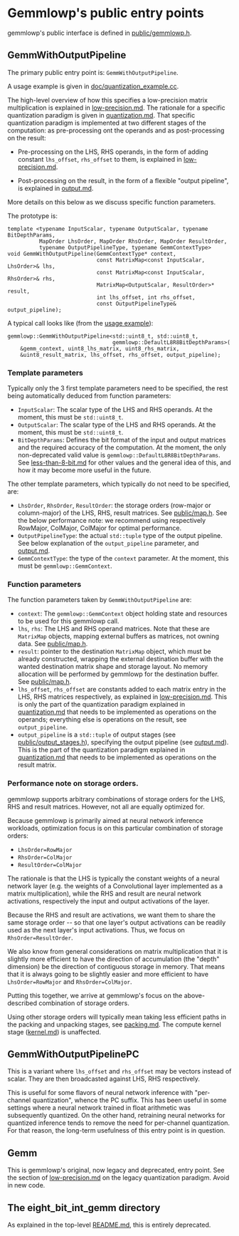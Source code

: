# Gemmlowp's public entry points

gemmlowp's public interface is defined in
[public/gemmlowp.h](../public/gemmlowp.h).

## GemmWithOutputPipeline

The primary public entry point is: `GemmWithOutputPipeline`.

A usage example is given in
[doc/quantization_example.cc](quantization_example.cc).

The high-level overview of how this specifies a low-precision matrix
multiplication is explained in [low-precision.md](low-precision.md). The
rationale for a specific quantization paradigm is given in
[quantization.md](quantization.md). That specific quantization paradigm is
implemented at two different stages of the computation: as pre-processing ont
the operands and as post-processing on the result:

*   Pre-processing on the LHS, RHS operands, in the form of adding constant
    `lhs_offset`, `rhs_offset` to them, is explained in
    [low-precision.md](low-precision.md).

*   Post-processing on the result, in the form of a flexible "output pipeline",
    is explained in [output.md](output.md).

More details on this below as we discuss specific function parameters.

The prototype is:

```
template <typename InputScalar, typename OutputScalar, typename BitDepthParams,
          MapOrder LhsOrder, MapOrder RhsOrder, MapOrder ResultOrder,
          typename OutputPipelineType, typename GemmContextType>
void GemmWithOutputPipeline(GemmContextType* context,
                            const MatrixMap<const InputScalar, LhsOrder>& lhs,
                            const MatrixMap<const InputScalar, RhsOrder>& rhs,
                            MatrixMap<OutputScalar, ResultOrder>* result,
                            int lhs_offset, int rhs_offset,
                            const OutputPipelineType& output_pipeline);
```

A typical call looks like (from the [usage example](quantization_example.cc)):

```
gemmlowp::GemmWithOutputPipeline<std::uint8_t, std::uint8_t,
                                 gemmlowp::DefaultL8R8BitDepthParams>(
    &gemm_context, uint8_lhs_matrix, uint8_rhs_matrix,
    &uint8_result_matrix, lhs_offset, rhs_offset, output_pipeline);
```

### Template parameters

Typically only the 3 first template parameters need to be specified, the rest
being automatically deduced from function parameters:

*   `InputScalar`: The scalar type of the LHS and RHS operands. At the moment,
    this must be `std::uint8_t`.
*   `OutputScalar`: The scalar type of the LHS and RHS operands. At the moment,
    this must be `std::uint8_t`.
*   `BitDepthParams`: Defines the bit format of the input and output matrices
    and the required accuracy of the computation. At the moment, the only
    non-deprecated valid value is `gemmlowp::DefaultL8R8BitDepthParams`. See
    [less-than-8-bit.md](less-than-8-bit.md) for other values and the general
    idea of this, and how it may become more useful in the future.

The other template parameters, which typically do not need to be specified, are:

*   `LhsOrder`, `RhsOrder`, `ResultOrder`: the storage orders (row-major or
    column-major) of the LHS, RHS, result matrices. See
    [public/map.h](../public/map.h). See the below performance note: we
    recommend using respectively RowMajor, ColMajor, ColMajor for optimal
    performance.
*   `OutputPipelineType`: the actual `std::tuple` type of the output pipeline.
    See below explanation of the `output_pipeline` parameter, and
    [output.md](output.md).
*   `GemmContextType`: the type of the `context` parameter. At the moment, this
    must be `gemmlowp::GemmContext`.

### Function parameters

The function parameters taken by `GemmWithOutputPipeline` are:

*   `context`: The `gemmlowp::GemmContext` object holding state and resources to
    be used for this gemmlowp call.
*   `lhs`, `rhs`: The LHS and RHS operand matrices. Note that these are
    `MatrixMap` objects, mapping external buffers as matrices, not owning data.
    See [public/map.h](../public/map.h).
*   `result`: pointer to the destination `MatrixMap` object, which must be
    already constructed, wrapping the external destination buffer with the
    wanted destination matrix shape and storage layout. No memory allocation
    will be performed by gemmlowp for the destination buffer. See
    [public/map.h](../public/map.h).
*   `lhs_offset`, `rhs_offset` are constants added to each matrix entry in the
    LHS, RHS matrices respectively, as explained in
    [low-precision.md](low-precision.md). This is only the part of the
    quantization paradigm explained in [quantization.md](quantization.md) that
    needs to be implemented as operations on the operands; everything else is
    operations on the result, see `output_pipeline`.
*   `output_pipeline` is a `std::tuple` of output stages (see
    [public/output_stages.h](../public/output_stages.h)), specifying the output
    pipeline (see [output.md](output.md)). This is the part of the quantization
    paradigm explained in [quantization.md](quantization.md) that needs to be
    implemented as operations on the result matrix.

### Performance note on storage orders.

gemmlowp supports arbitrary combinations of storage orders for the LHS, RHS and
result matrices. However, not all are equally optimized for.

Because gemmlowp is primarily aimed at neural network inference workloads,
optimization focus is on this particular combination of storage orders:

*   `LhsOrder=RowMajor`
*   `RhsOrder=ColMajor`
*   `ResultOrder=ColMajor`

The rationale is that the LHS is typically the constant weights of a neural
network layer (e.g. the weights of a Convolutional layer implemented as a matrix
multiplication), while the RHS and result are neural network activations,
respectively the input and output activations of the layer.

Because the RHS and result are activations, we want them to share the same
storage order -- so that one layer's output activations can be readily used as
the next layer's input activations. Thus, we focus on `RhsOrder=ResultOrder`.

We also know from general considerations on matrix multiplication that it is
slightly more efficient to have the direction of accumulation (the "depth"
dimension) be the direction of contiguous storage in memory. That means that it
is always going to be slightly easier and more efficient to have
`LhsOrder=RowMajor` and `RhsOrder=ColMajor`.

Putting this together, we arrive at gemmlowp's focus on the above-described
combination of storage orders.

Using other storage orders will typically mean taking less efficient paths in
the packing and unpacking stages, see [packing.md](packing.md). The compute
kernel stage ([kernel.md](kernel.md)) is unaffected.

## GemmWithOutputPipelinePC

This is a variant where `lhs_offset` and `rhs_offset` may be vectors instead of
scalar. They are then broadcasted against LHS, RHS respectively.

This is useful for some flavors of neural network inference with "per-channel
quantization", whence the PC suffix. This has been useful in some settings where
a neural network trained in float arithmetic was subsequently quantized. On the
other hand, retraining neural networks for quantized inference tends to remove
the need for per-channel quantization. For that reason, the long-term usefulness
of this entry point is in question.

## Gemm

This is gemmlowp's original, now legacy and deprecated, entry point. See the
section of [low-precision.md](low-precision.md) on the legacy quantization
paradigm. Avoid in new code.

## The eight_bit_int_gemm directory

As explained in the top-level [README.md](../README.md#public-interfaces), this
is entirely deprecated.
